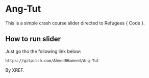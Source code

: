 # Ang-Tut

This is a simple crash course slider directed to Refugees { Code }.

## How to run slider

Just go tho the following link below:

```
https://gitpitch.com/AhmedBHameed/Ang-Tut
```

By XREF.